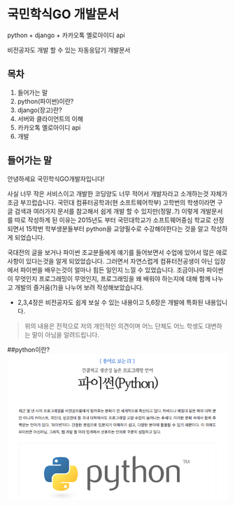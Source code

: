 # 국민학식GO 개발문서

python + django + 카카오톡 옐로아이디 api

비전공자도 개발 할 수 있는 자동응답기 개발문서
## 목차
1. 들어가는 말
2. python(파이썬)이란?
3. django(장고)란?
4. 서버와 클라이언트의 이해
5. 카카오톡 옐로아이디 api
6. 개발

## 들어가는 말
안녕하세요 국민학식GO개발자입니다!

사실 너무 작은 서비스이고 개발한 코딩양도 너무 적어서 개발자라고 소개하는것 자체가 조금 부끄럽습니다.
국민대 컴퓨터공학과(현 소프트웨어학부) 고학번의 학생이라면 구글 검색과 여러가지 문서를 참고해서 쉽게 개발 할 수 있지만(정말..?)
이렇게 개발문서를 따로 작성하게 된 이유는 2015년도 부터 국민대학교가 소프트웨어중심 학교로 선정되면서 15학번 학부생분들부터
python을 교양필수로 수강해야한다는 것을 알고 작성하게 되었습니다.

국대전의 글을 보거나 파이썬 조교분들에게 얘기를 들어보면서 수업에 있어서 많은 애로사항이 있다는것을 알게 되었었습니다.
그러면서 자연스럽게 컴퓨터전공생이 아닌 입장에서 파이썬을 배우는것이 얼마나 힘든 일인지 느낄 수 있었습니다.
조금이나마 파이썬이 무엇인지 프로그래밍이 무엇인지, 프로그래밍을 왜 배워야 하는지에 대해 함께 나누고 개발의 즐거움(?)을 나누어 보려 작성해보았습니다.

* 2,3,4장은 비전공자도 쉽게 보실 수 있는 내용이고 5,6장은 개발에 특화된 내용입니다.
>위의 내용은 전적으로 저의 개인적인 의견이며 어느 단체도 어느 학생도 대변하는 말이 아님을 알려드립니다.

##python이란?
![대체텍스트](/py1.png "이미지제목")